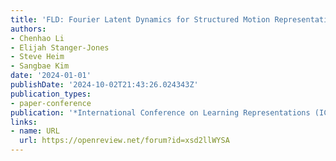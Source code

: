 ```yaml
---
title: 'FLD: Fourier Latent Dynamics for Structured Motion Representation and Learning'
authors:
- Chenhao Li
- Elijah Stanger-Jones
- Steve Heim
- Sangbae Kim
date: '2024-01-01'
publishDate: '2024-10-02T21:43:26.024343Z'
publication_types:
- paper-conference
publication: '*International Conference on Learning Representations (ICLR)*'
links:
- name: URL
  url: https://openreview.net/forum?id=xsd2llWYSA
---
```

